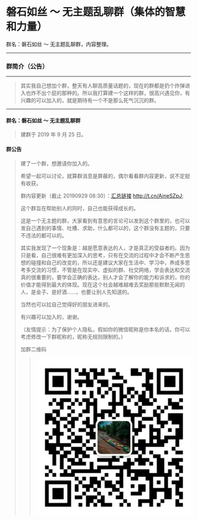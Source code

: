 # 磐石如丝 ～ 无主题乱聊群（集体的智慧和力量）
群名：磐石如丝 ～ 无主题乱聊群，内容整理。

---

### 群简介（公告）

---
> 其实我自己想加个群，整天有人聊高质量话题的，现在的群都是扔个炸弹进入也炸不出个屁的那种的。所以我打算建一个这样的群，很高兴遇见你，有兴趣的可以加入的，就是期待有一个不是那么死气沉沉的群。

---
####  群名：磐石如丝 ～ 无主题乱聊群
> 建群于 2019 年 9 月 25 日。

#### 群公告
> 建了一个群，想邀请你加入的。
>
> 希望一起可以讨论，就算群消息是屏蔽的，偶尔看看群内容更新，说不定挺有收获。
>
> 群内容更新（截止 20190929 08:30）：[汇总链接](http://t.cn/AineSZpJ) http://t.cn/AineSZpJ;
>
> 这个群旨在帮助别人的同时，自己也能获得成长的。
>
> 这是一个无主题的群，大家看到有意思的言论可以发到这个群里的，也可以发自己遇到的事情、吐槽、求助，什么都可以的，这个群没有主题的，只要不违法的都可以的。
>
> 其实我发现了一个现象是：越是愿意表达的人，才是真正的受益者的。因为只是看，自己很难有更加深入的思考，只有在交流的过程中才会不断产生思想的碰撞和自己的改变的，所以还是建议大家在生活中、学习中，养成多思考多交流的习惯，不管是在现实中、虚拟的群、社交网络，学会表达和交流真的很重要的，要学会正确的表达，别人才会了解你的能力和诉求的，你的价值才能得到最大的体现。现在这个社会越难越难去奖励那些默默无闻的人，是金子、是好酒……，也要让别人先知道的。
>
> 当然也可以拉自己觉得好的朋友进来的。
>
> 有兴趣可以加入的，谢谢。
>
>（友情提示：为了保护个人隐私，假如你的微信昵称是你本名的话，你可以考虑修改一下群昵称的，昵称无规则限制的。）
>
> 加群二维码
>> ![群二维码](/配图/README/001-磐石如丝微信二维码.png)
